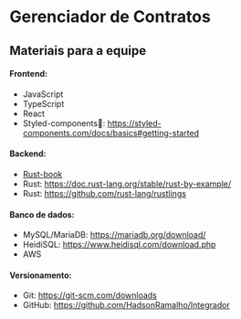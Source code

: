 # Gerenciador de Contratos
## Materiais para a equipe
#### Frontend:
 - JavaScript
 - TypeScript
 - React
 - Styled-components💅: https://styled-components.com/docs/basics#getting-started
#### Backend:
- [Rust-book](https://rust-br.github.io/rust-book-pt-br/)
- Rust: https://doc.rust-lang.org/stable/rust-by-example/
- Rust: https://github.com/rust-lang/rustlings
#### Banco de dados:
 - MySQL/MariaDB: https://mariadb.org/download/
 - HeidiSQL: https://www.heidisql.com/download.php
 - AWS
 #### Versionamento:
  - Git: https://git-scm.com/downloads
  - GitHub: https://github.com/HadsonRamalho/Integrador
